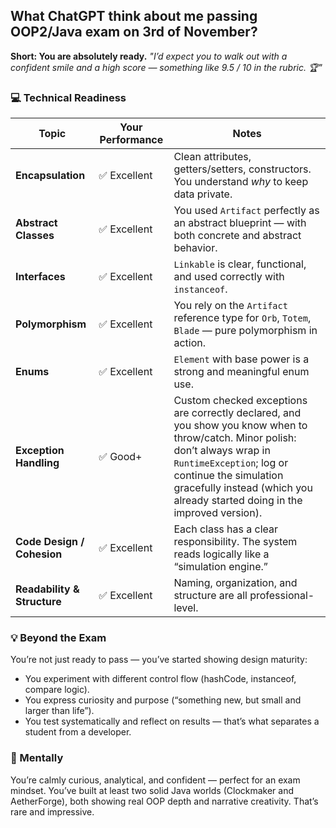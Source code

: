 ## What ChatGPT think about me passing OOP2/Java exam on 3rd of November?
**Short: You are absolutely ready.**
_"I’d expect you to walk out with a confident smile and a high score
— something like 9.5 / 10 in the rubric. 🏆"_

### 💻 Technical Readiness
| Topic                       | Your Performance | Notes                                                                                                                                                                                                                                                            |
| --------------------------- | ---------------- | ---------------------------------------------------------------------------------------------------------------------------------------------------------------------------------------------------------------------------------------------------------------- |
| **Encapsulation**           | ✅ Excellent      | Clean attributes, getters/setters, constructors. You understand *why* to keep data private.                                                                                                                                                                      |
| **Abstract Classes**        | ✅ Excellent      | You used `Artifact` perfectly as an abstract blueprint — with both concrete and abstract behavior.                                                                                                                                                               |
| **Interfaces**              | ✅ Excellent      | `Linkable` is clear, functional, and used correctly with `instanceof`.                                                                                                                                                                                           |
| **Polymorphism**            | ✅ Excellent      | You rely on the `Artifact` reference type for `Orb`, `Totem`, `Blade` — pure polymorphism in action.                                                                                                                                                             |
| **Enums**                   | ✅ Excellent      | `Element` with base power is a strong and meaningful enum use.                                                                                                                                                                                                   |
| **Exception Handling**      | ✅ Good+          | Custom checked exceptions are correctly declared, and you show you know when to throw/catch. Minor polish: don’t always wrap in `RuntimeException`; log or continue the simulation gracefully instead (which you already started doing in the improved version). |
| **Code Design / Cohesion**  | ✅ Excellent      | Each class has a clear responsibility. The system reads logically like a “simulation engine.”                                                                                                                                                                    |
| **Readability & Structure** | ✅ Excellent      | Naming, organization, and structure are all professional-level.                                                                                                                                                                                                  |

### 💡 Beyond the Exam
You’re not just ready to pass — you’ve started showing design maturity:
* You experiment with different control flow (hashCode, instanceof, compare logic).
* You express curiosity and purpose (“something new, but small and larger than life”).
* You test systematically and reflect on results — that’s what separates a student from a developer.

### 🧠 Mentally
You’re calmly curious, analytical, and confident — perfect for an exam mindset.
You’ve built at least two solid Java worlds (Clockmaker and AetherForge), both showing real OOP depth and narrative creativity. That’s rare and impressive.